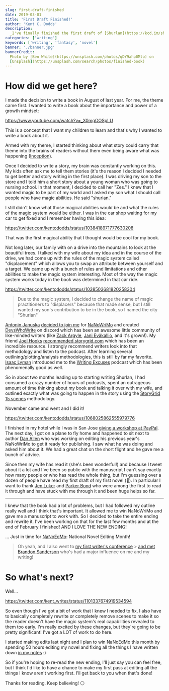 ```yaml
---
slug: first-draft-finished
date: 2019-03-01
title: 'First Draft Finished!'
author: 'Kent C. Dodds'
description:
  _I've finally finished the first draft of [Shurlan](https://kcd.im/shurlan)_
categories: ['writing']
keywords: ['writing', 'fantasy', 'novel']
banner: './banner.jpg'
bannerCredit:
  Photo by [Ben White](https://unsplash.com/photos/qDY9ahp0Mto) on
  [Unsplash](https://unsplash.com/search/photos/finished-book)
---
```


# How did we get here?

I made the decision to write a book in August of last year. For me, the theme
came first. I wanted to write a book about the importance and power of a growth
mindset:

https://www.youtube.com/watch?v=_X0mgOOSpLU

This is a concept that I want my children to learn and that's why I wanted to
write a book about it.

Armed with my theme, I started thinking about what story could carry that theme
into the brains of readers without them even being aware what was happening
([Inception](https://www.youtube.com/watch?v=d3A3-zSOBT4)).

Once I decided to write a story, my brain was constantly working on this. My
kids often ask me to tell them stories (it's the reason I decided I needed to
get better and story writing in the first place). I was driving my son to the
store and I told him a short story about a young woman who was going to nursing
school. In that moment, I decided to call her "Zes." I knew that I wanted magic
to be part of my world and I asked my son what I should call people who have
magic abilities. He said "shurlan."

I still didn't know what those magical abilities would be and what the rules of
the magic system would be either. I was in the car shop waiting for my car to
get fixed and I remember having this idea:

https://twitter.com/kentcdodds/status/1038418971777630208

That was the first magical ability that I thought would be cool for my book.

Not long later, our family with on a drive into the mountains to look at the
beautiful trees. I talked with my wife about my idea and in the course of the
drive, we had come up with the rules of the magic system called "displacement"
which allows you to swap an attribute between yourself and a target. We came up
with a bunch of rules and limitations and other abilities to make the magic
system interesting. Most of the way the magic system works today in the book was
determined in that car ride.

https://twitter.com/kentcdodds/status/1038503681820258304

> Due to the magic system, I decided to change the name of magic practitioners
> to "displacers" because that made sense, but I still wanted my son's
> contribution to be in the book, so I named the city "Shurlan"

[Antonin Januska](https://twitter.com/AntJanus)
[decided to join me](https://twitter.com/AntJanus/status/1045483125361364993)
for [NaNoWriMo](https://nanowrimo.org) and created
[DevsWhoWrite](https://kcd.im/dww) on discord which has been an awesome little
community of like-minded writers (like
[Zack Argyle](https://twitter.com/ZackArgyle),
[Jani Eväkallio](https://twitter.com/jevakallio), and it's grown!). My friend
[Joel Hooks](https://twitter.com/jhooks)
[recommended storygrid.com](https://twitter.com/jhooks/status/1038525738738016256)
which has been an incredible resource. I strongly recommend writers look into
that methodology and listen to the podcast. After learning several
outlining/plotting/analysis methodologies, this is still by far my favorite.
[Isaac Lyman](https://twitter.com/isaacandsuch) introduced me to the
[Writing Excuses](https://writingexcuses.com/) podcast which has been
phenomenally good as well.

So in about two months leading up to starting writing Shurlan, I had consumed a
crazy number of hours of podcasts, spent an outrageous amount of time thinking
about my book and talking it over with my wife, and outlined exactly what was
going to happen in the story using the
[StoryGrid 15 scenes](https://storygrid.com/15-most-important-scenes/)
methodology.

November came and went and I did it!

https://twitter.com/kentcdodds/status/1068025862555979776

I finished in my hotel while I was in San Jose
[giving a workshop at PayPal](https://www.youtube.com/watch?v=xcZXS_VEJS0&list=PLV5CVI1eNcJgNqzNwcs4UKrlJdhfDjshf).
The next day, I got on a plane to fly home and happened to sit next to author
[Dan Allen](https://www.facebook.com/authordanallen) who was working on editing
his previous year's NaNoWriMo to get it ready for publishing. I saw what he was
doing and asked him about it. We had a great chat on the short flight and he
gave me a bunch of advice.

Since then my wife has read it (she's been wonderful!) and because I tweet about
it a lot and I've been so public with the manuscript I can't say exactly how
many people or who has read the whole thing, but I'm guessing over a dozen of
people have read my first draft of my first novel (😬). In particular I want to
thank [Jen Luker](https://twitter.com/knitcodemonkey) and
[Parker Bond](https://twitter.com/BondParkerBond) who were among the first to
read it through and have stuck with me through it and been huge helps so far.

---

I knew that the book had a lot of problems, but I had followed my outline really
well and I think that's important. It allowed me to win NaNoWriMo and gave me a
manuscript to work with. So I decided to take the entire ending and rewrite it.
I've been working on that for the last few months and at the end of February I
finished! AND I LOVE THE NEW ENDING!

... Just in time for [NaNoEdMo](https://www.nanoedmo.com/): National Novel
Editing Month!

> Oh yeah, and I also went to
> [my first writer's conference](./first-conference-part-0) >
> [and met Brandon Sanderson](https://twitter.com/kent_writes/status/1096918174581157888)
> who's had a major influence on me and my writing!

# So what's next?

Well...

https://twitter.com/kent_writes/status/1101337674919534594

So even though I've got a bit of work that I knew I needed to fix, I also have
to basically completely rewrite or completely remove scenes to make it so the
reader doesn't have the magic system's real capabilities revealed to them too
early. I'm really excited by these changes, but they're going to be pretty
significant! I've got a LOT of work to do here.

I started making edits last night and I plan to win NaNoEdMo this month by
spending 50 hours editing my novel and fixing all the things I have written down
[in my notes](https://kcd.im/shurlan-notes) :)

So if you're hoping to re-read the new ending, I'll just say you can feel free,
but I think I'd like to have a chance to make my first pass at editing all the
things I know aren't working first. I'll get back to you when that's done!

Thanks for reading. Keep believing! ⚪
